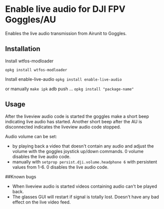 # Enable live audio for DJI FPV Goggles/AU 
Enables the live audio transmission from Airunit to Goggles.

## Installation

Install wtfos-modloader

`opkg install wtfos-modloader`

Install enable-live-audio
`opkg install enable-live-audio`


or manually
`make ipk`
adb push ...
`opkg install "package-name"`


## Usage

After the liveview audio code is started the goggles make a short beep indicating live audio has started. Another short beep after the AU is disconnected indicates the liveview audio code stopped.

Audio volume can be set:
- by playing back a video that doesn't contain any audio and adjust the volume with the goggles joystick up/down commands. 0 volume disables the live audio code.
- manually with `setprop persist.dji.volume.headphone 6` with persistent values from 1-6. 0 disables the live audio code.



##Known bugs

- When liveview audio is started videos containing audio can't be played back.
- The glasses GUI will restart if signal is totally lost. Doesn't have any bad effect on the live video feed.
